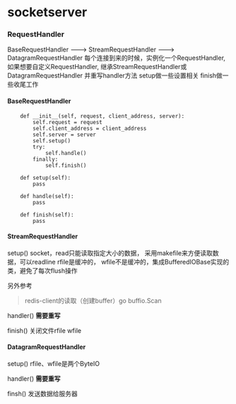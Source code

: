 # socketserver



### RequestHandler
BaseRequestHandler ---> StreamRequestHandler ---> DatagramRequestHandler
每个连接到来的时候，实例化一个RequestHandler, 如果想要自定义RequestHandler, 继承StreamRequestHandler或DatagramRequestHandler
并重写handler方法
setup做一些设置相关
finish做一些收尾工作

#### BaseRequestHandler
```
    def __init__(self, request, client_address, server):
        self.request = request
        self.client_address = client_address
        self.server = server
        self.setup()
        try:
            self.handle()
        finally:
            self.finish()

    def setup(self):
        pass

    def handle(self):
        pass

    def finish(self):
        pass
```

#### StreamRequestHandler

setup()
socket，read只能读取指定大小的数据，
采用makefile来方便读取数据，可以readline
rfile是缓冲的，
wfile不是缓冲的，集成BufferedIOBase实现的类，避免了每次flush操作

另外参考
> redis-client的读取（创建buffer）go buffio.Scan


handler()
**需要重写**

finish()
关闭文件rfile wfile

#### DatagramRequestHandler

setup()
rfile、wfile是两个ByteIO

handler()
**需要重写**

finsh()
发送数据给服务器


